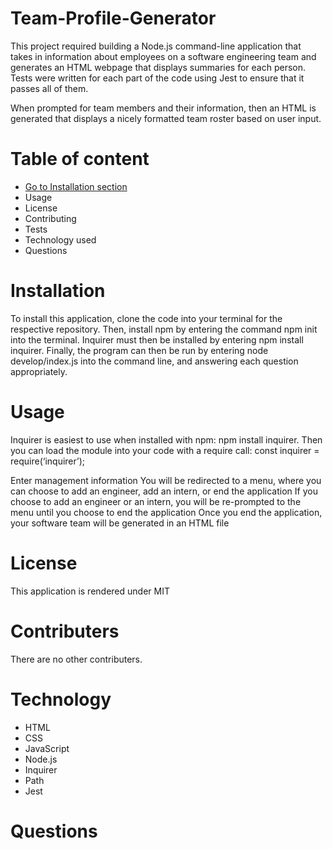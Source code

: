 # Team-Profile-Generator

This project required building a Node.js command-line application that takes in information about employees on a software engineering team and generates an HTML webpage that displays summaries for each person. Tests were written for each part of the code using Jest to ensure that it passes all of them.

When prompted for team members and their information, then an HTML is generated that displays a nicely formatted team roster based on user input.

# Table of content
* [Go to Installation section](#Installation)
* Usage
* License
* Contributing
* Tests
* Technology used
* Questions

# Installation
To install this application, clone the code into your terminal for the respective repository. Then, install npm by entering the command npm init into the terminal. Inquirer must then be installed by entering npm install inquirer. Finally, the program can then be run by entering node develop/index.js into the command line, and answering each question appropriately.

# Usage
Inquirer is easiest to use when installed with npm: npm install inquirer. Then you can load the module into your code with a require call: const inquirer = require(‘inquirer’);

Enter management information
You will be redirected to a menu, where you can choose to add an engineer, add an intern, or end the application
If you choose to add an engineer or an intern, you will be re-prompted to the menu until you choose to end the application
Once you end the application, your software team will be generated in an HTML file

# License
This application is rendered under MIT

# Contributers
There are no other contributers.

# Technology
* HTML
* CSS
* JavaScript
* Node.js
* Inquirer
* Path
* Jest

# Questions